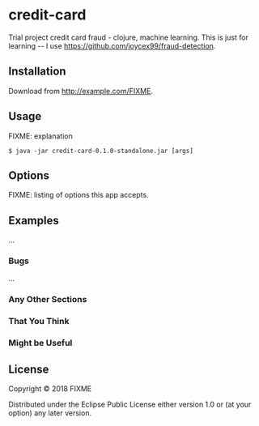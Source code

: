 # credit-card

Trial project credit card fraud - clojure, machine learning.
This is just for learning -- I use https://github.com/joycex99/fraud-detection.

## Installation

Download from http://example.com/FIXME.

## Usage

FIXME: explanation

    $ java -jar credit-card-0.1.0-standalone.jar [args]

## Options

FIXME: listing of options this app accepts.

## Examples

...

### Bugs

...

### Any Other Sections
### That You Think
### Might be Useful

## License

Copyright © 2018 FIXME

Distributed under the Eclipse Public License either version 1.0 or (at
your option) any later version.
